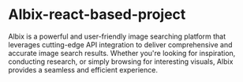 # Albix-react-based-project
Albix is a powerful and user-friendly image searching platform that leverages cutting-edge API integration to deliver comprehensive and accurate image search results. Whether you're looking for inspiration, conducting research, or simply browsing for interesting visuals, Albix provides a seamless and efficient experience.

